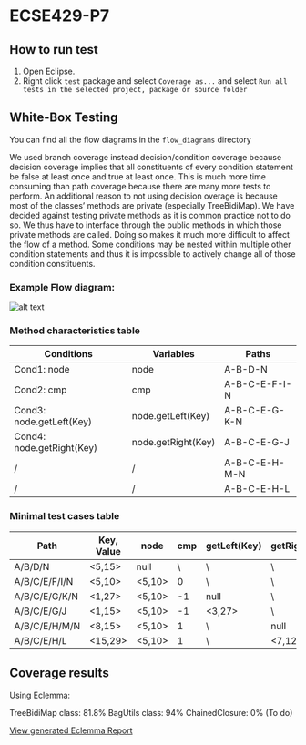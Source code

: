 # ECSE429-P7

How to run test
---------------

1. Open Eclipse.
2. Right click `test` package and select `Coverage as...` and select `Run all tests in the selected project, package or source folder`


White-Box Testing
-----------------

You can find all the flow diagrams in the `flow_diagrams` directory

We used branch coverage instead decision/condition coverage because decision coverage implies that all constituents of every condition statement be false at least once and true at least once. This is much more time consuming than path coverage because there are many more tests to perform. 
An additional reason to not using decision overage is because most of the classes’ methods are private (especially TreeBidiMap). We have decided against testing private methods as it is common practice not to do so. We thus have to interface through the public methods in which those private methods are called. Doing so makes it much more difficult to affect the flow of a method. Some conditions may be nested within multiple other condition statements and thus it is impossible to actively change all of those condition constituents.

### Example Flow diagram:

![alt text](https://github.com/the-luantran/ECSE429-P7/blob/master/flow_diagrams/doPut.png "doPut() flow diagram")

### Method characteristics table

Conditions | Variables | Paths
|-------------|-------------|-----|
Cond1: node | node | A-B-D-N
Cond2: cmp | cmp | A-B-C-E-F-I-N
Cond3: node.getLeft(Key) | node.getLeft(Key) | A-B-C-E-G-K-N
Cond4: node.getRight(Key) | node.getRight(Key) | A-B-C-E-G-J
/ | / | A-B-C-E-H-M-N
/ | / | A-B-C-E-H-L

### Minimal test cases table


Path | Key, Value | node | cmp | getLeft(Key) | getRight(Key) | Cond1 @B | Cond2 @E | Cond3 @G | Cond4 @H
|-------------|-----|-------------| -----|-------------|-----|-------------|-----|-------------|-----|
A/B/D/N | <5,15> | null | \ | \ | \ | T | \ | \ | \
A/B/C/E/F/I/N | <5,10> | <5,10> | 0 | \ | \ | T | T->T | \ | \
A/B/C/E/G/K/N | <1,27> | <5,10> | -1 | null | \ | T | T->T | F->F | \
A/B/C/E/G/J | <1,15> | <5,10> | -1 | <3,27> | \ | T | T->T | T->T | \
A/B/C/E/H/M/N | <8,15> | <5,10> | 1 | \ | null | T | T->T | \ | F->F
A/B/C/E/H/L | <15,29> | <5,10> | 1 | \ | <7,12> | T | T->T | \ | T->T

Coverage results
----------------

Using Eclemma:

TreeBidiMap class: 81.8%
BagUtils class: 94%
ChainedClosure: 0% (To do)

[View generated Eclemma Report]()

